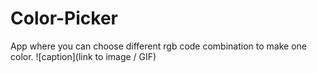 # Color-Picker
App where you can choose different rgb code combination to make one color.
![caption](link to image / GIF)
